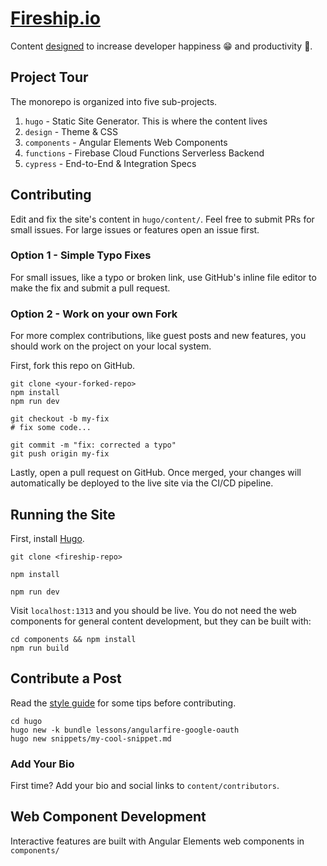 # [Fireship.io](https://fireship.io/)

Content [designed](https://fireship.io/mission/) to increase developer happiness 😁 and productivity 🚀.

## Project Tour

The monorepo is organized into five sub-projects. 

1. `hugo` - Static Site Generator. This is where the content lives
2. `design` - Theme & CSS
3. `components` - Angular Elements Web Components
4. `functions` - Firebase Cloud Functions Serverless Backend
5. `cypress` - End-to-End & Integration Specs



## Contributing

Edit and fix the site's content in `hugo/content/`. Feel free to submit PRs for small issues. For large issues or features open an issue first. 

### Option 1 - Simple Typo Fixes

For small issues, like a typo or broken link, use GitHub's inline file editor to make the fix and submit a pull request. 

### Option 2 - Work on your own Fork

For more complex contributions, like guest posts and new features, you should work on the project on your local system. 

First, fork this repo on GitHub.

```shell
git clone <your-forked-repo>
npm install
npm run dev

git checkout -b my-fix
# fix some code...

git commit -m "fix: corrected a typo"
git push origin my-fix
```

Lastly, open a pull request on GitHub. Once merged, your changes will automatically be deployed to the live site via the CI/CD pipeline. 

## Running the Site


First, install [Hugo](https://gohugo.io/getting-started/installing/).

```shell
git clone <fireship-repo>

npm install

npm run dev
```

Visit `localhost:1313` and you should be live. You do not need the web components for general content development, but they can be built with:

```shell
cd components && npm install
npm run build
```


## Contribute a Post

Read the [style guide](https://fireship.io/style-guide/) for some tips before contributing. 

```shell
cd hugo
hugo new -k bundle lessons/angularfire-google-oauth
hugo new snippets/my-cool-snippet.md
```

### Add Your Bio

First time? Add your bio and social links to `content/contributors`. 

## Web Component Development

Interactive features are built with Angular Elements web components in `components/`
